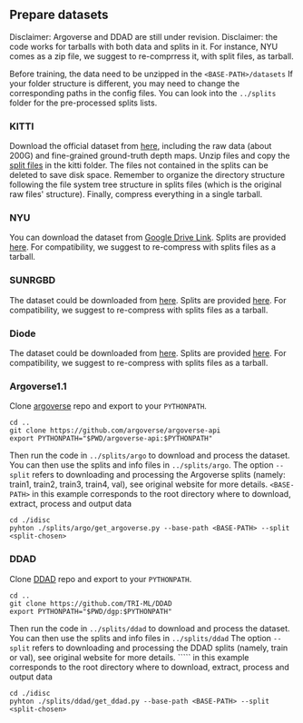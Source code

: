 ## Prepare datasets

Disclaimer: Argoverse and DDAD are still under revision.
Disclaimer: the code works for tarballs with both data and splits in it. For instance, NYU comes as a zip file, we suggest to re-comprress it, with split files, as tarball.

Before training, the data need to be unzipped in the ``<BASE-PATH>/datasets``
If your folder structure is different, you may need to change the corresponding paths in the config files.
You can look into the ``../splits`` folder for the pre-processed splits lists.

### **KITTI**

Download the official dataset from [here](http://www.cvlibs.net/datasets/kitti/eval_depth.php?benchmark=depth_prediction), including the raw data (about 200G) and fine-grained ground-truth depth maps. 
Unzip files and copy the [split files](../splits/kitti) in the kitti folder. The files not contained in the splits can be deleted to save disk space.
Remember to organize the directory structure following the file system tree structure in splits files (which is the original raw files' structure).
Finally, compress everything in a single tarball.

### **NYU**

You can download the dataset from [Google Drive Link](https://drive.google.com/file/d/1wC-io-14RCIL4XTUrQLk6lBqU2AexLVp/view?usp=share_link).
Splits are provided [here](../splits/nyu). For compatibility, we suggest to re-compress with splits files as a tarball.


### **SUNRGBD**

The dataset could be downloaded from [here](https://rgbd.cs.princeton.edu/).
Splits are provided [here](../splits/sunrgbd). For compatibility, we suggest to re-compress with splits files as a tarball.


### **Diode**

The dataset could be downloaded from [here](https://diode-dataset.org/).
Splits are provided [here](../splits/diode). For compatibility, we suggest to re-compress with splits files as a tarball.


### **Argoverse1.1**

Clone [argoverse](https://github.com/argoverse/argoverse-api) repo and export to your `PYTHONPATH`. 
```shell
cd ..
git clone https://github.com/argoverse/argoverse-api
export PYTHONPATH="$PWD/argoverse-api:$PYTHONPATH"
``` 

Then run the code in ``../splits/argo`` to download and process the dataset. You can then use the splits and info files in ``../splits/argo``.
The option ``--split`` refers to downloading and processing the Argoverse splits (namely: train1, train2, train3, train4, val), see original website for more details.
``<BASE-PATH>`` in this example corresponds to the root directory where to download, extract, process and output data
```shell
cd ./idisc
pyhton ./splits/argo/get_argoverse.py --base-path <BASE-PATH> --split <split-chosen>
``` 

### **DDAD**
Clone [DDAD](https://github.com/TRI-ML/DDAD) repo and export to your `PYTHONPATH`. 
```shell
cd ..
git clone https://github.com/TRI-ML/DDAD
export PYTHONPATH="$PWD/dgp:$PYTHONPATH"
``` 

Then run the code in ``../splits/ddad`` to download and process the dataset. You can then use the splits and info files in ``../splits/ddad``
The option ``--split`` refers to downloading and processing the DDAD splits (namely, train or val), see original website for more details.
``<BASE-PATH>``` in this example corresponds to the root directory where to download, extract, process and output data
```shell
cd ./idisc
pyhton ./splits/ddad/get_ddad.py --base-path <BASE-PATH> --split <split-chosen>
``` 
